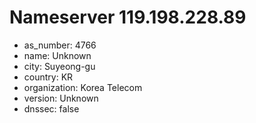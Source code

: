 # Nameserver 119.198.228.89

* as_number: 4766
* name: Unknown
* city: Suyeong-gu
* country: KR
* organization: Korea Telecom
* version: Unknown
* dnssec: false
